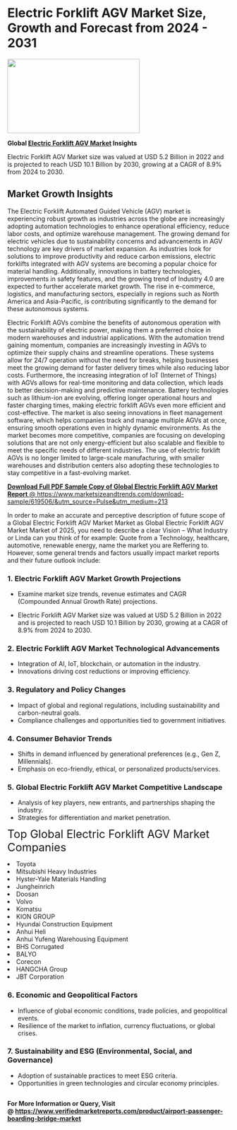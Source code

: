 <H1>Electric Forklift AGV Market Size, Growth and Forecast from 2024 - 2031</H1><img class="aligncenter size-medium wp-image-584254" src="https://thirdeyenews.in/wp-content/uploads/2024/09/Global-Market-Research-300x168.jpeg" alt="" width="300" height="168" /><p><strong>Global&nbsp;<a href="https://www.marketsizeandtrends.com/download-sample/619506/&amp;utm_source=Pulse&amp;utm_medium=213">Electric Forklift AGV Market</a> Insights</strong></p><p>Electric Forklift AGV Market size was valued at USD 5.2 Billion in 2022 and is projected to reach USD 10.1 Billion by 2030, growing at a CAGR of 8.9% from 2024 to 2030.</p><p><h2>Market Growth Insights</h2> <p>The Electric Forklift Automated Guided Vehicle (AGV) market is experiencing robust growth as industries across the globe are increasingly adopting automation technologies to enhance operational efficiency, reduce labor costs, and optimize warehouse management. The growing demand for electric vehicles due to sustainability concerns and advancements in AGV technology are key drivers of market expansion. As industries look for solutions to improve productivity and reduce carbon emissions, electric forklifts integrated with AGV systems are becoming a popular choice for material handling. Additionally, innovations in battery technologies, improvements in safety features, and the growing trend of Industry 4.0 are expected to further accelerate market growth. The rise in e-commerce, logistics, and manufacturing sectors, especially in regions such as North America and Asia-Pacific, is contributing significantly to the demand for these autonomous systems.</p> <p><a href="#"></a></p> <p>Electric Forklift AGVs combine the benefits of autonomous operation with the sustainability of electric power, making them a preferred choice in modern warehouses and industrial applications. With the automation trend gaining momentum, companies are increasingly investing in AGVs to optimize their supply chains and streamline operations. These systems allow for 24/7 operation without the need for breaks, helping businesses meet the growing demand for faster delivery times while also reducing labor costs. Furthermore, the increasing integration of IoT (Internet of Things) with AGVs allows for real-time monitoring and data collection, which leads to better decision-making and predictive maintenance. Battery technologies such as lithium-ion are evolving, offering longer operational hours and faster charging times, making electric forklift AGVs even more efficient and cost-effective. The market is also seeing innovations in fleet management software, which helps companies track and manage multiple AGVs at once, ensuring smooth operations even in highly dynamic environments. As the market becomes more competitive, companies are focusing on developing solutions that are not only energy-efficient but also scalable and flexible to meet the specific needs of different industries. The use of electric forklift AGVs is no longer limited to large-scale manufacturing, with smaller warehouses and distribution centers also adopting these technologies to stay competitive in a fast-evolving market.</p> <p><a href="#"></p><p><span class=""><strong>Download Full PDF Sample Copy of Global Electric Forklift AGV Market Report</strong> @ <a href="https://www.marketsizeandtrends.com/download-sample/619506/&amp;utm_source=Pulse&amp;utm_medium=213" target="_blank">https://www.marketsizeandtrends.com/download-sample/619506/&amp;utm_source=Pulse&amp;utm_medium=213</a></span></p><p>In order to make an accurate and perceptive description of future scope of a Global&nbsp;Electric Forklift AGV Market Market as Global&nbsp;Electric Forklift AGV Market Market of 2025, you need to describe a clear Vision &ndash; What Industry or Linda can you think of for example: Quote from a Technology, healthcare, automotive, renewable energy, name the market you are Reffering to. However, some general trends and factors usually impact market reports and their future outlook include:</p><h3>1.&nbsp;<strong>Electric Forklift AGV Market Growth Projections</strong></h3><ul><li>Examine market size trends, revenue estimates and CAGR (Compounded Annual Growth Rate) projections.</li><li><p>Electric Forklift AGV Market size was valued at USD 5.2 Billion in 2022 and is projected to reach USD 10.1 Billion by 2030, growing at a CAGR of 8.9% from 2024 to 2030.</p></li></ul><h3>2.&nbsp;<strong>Electric Forklift AGV Market Technological Advancements</strong></h3><ul><li>Integration of AI, IoT, blockchain, or automation in the industry.</li><li>Innovations driving cost reductions or improving efficiency.</li></ul><h3>3.&nbsp;<strong>Regulatory and Policy Changes</strong></h3><ul><li>Impact of global and regional regulations, including sustainability and carbon-neutral goals.</li><li>Compliance challenges and opportunities tied to government initiatives.</li></ul><h3>4.&nbsp;<strong>Consumer Behavior Trends</strong></h3><ul><li>Shifts in demand influenced by generational preferences (e.g., Gen Z, Millennials).</li><li>Emphasis on eco-friendly, ethical, or personalized products/services.</li></ul><h3>5.&nbsp;<strong>Global Electric Forklift AGV Market Competitive Landscape</strong></h3><ul><li>Analysis of key players, new entrants, and partnerships shaping the industry.</li><li>Strategies for differentiation and market penetration.</li></ul><p data-pm-slice="1 1 []"><span style="color: inherit; font-family: inherit; font-size: 25px;">Top Global Electric Forklift AGV Market Companies</span></p><div class="" data-test-id=""><p><li>Toyota</li><li> Mitsubishi Heavy Industries</li><li> Hyster-Yale Materials Handling</li><li> Jungheinrich</li><li> Doosan</li><li> Volvo</li><li> Komatsu</li><li> KION GROUP</li><li> Hyundai Construction Equipment</li><li> Anhui Heli</li><li> Anhui Yufeng Warehousing Equipment</li><li> BHS Corrugated</li><li> BALYO</li><li> Corecon</li><li> HANGCHA Group</li><li> JBT Corporation</li></p></div><h3>6.&nbsp;<strong>Economic and Geopolitical Factors</strong></h3><ul><li>Influence of global economic conditions, trade policies, and geopolitical events.</li><li>Resilience of the market to inflation, currency fluctuations, or global crises.</li></ul><h3>7.&nbsp;<strong>Sustainability and ESG (Environmental, Social, and Governance)</strong></h3><ul><li>Adoption of sustainable practices to meet ESG criteria.</li><li>Opportunities in green technologies and circular economy principles.</li></ul><h2><strong style="font-size: 14px;">For More Information or Query, Visit @&nbsp;</strong><a style="background-color: #ffffff; font-size: 14px;" href="https://www.marketsizeandtrends.com/report/electric-forklift-agv-market/" target="_blank">https://www.verifiedmarketreports.com/product/airport-passenger-boarding-bridge-market</a></h2>
